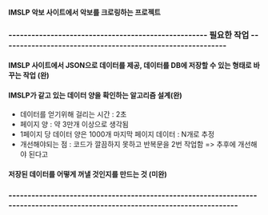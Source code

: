 #### IMSLP 악보 사이트에서 악보를 크로링하는 프로젝트


### ----------------------------------------------------  필요한 작업  -----------------------------------------------------------


#### IMSLP 사이트에서 JSON으로 데이터를 제공, 데이터를 DB에 저장할 수 있는 형태로 바꾸는 작업 (완)

#### IMSLP가 같고 있는 데이터 양을 확인하는 알고리즘 설계(완)
- 데이터를 얻기위해 걸리는 시간 : 2초
- 페이지 양 : 약 3만개 이상으로 생각됨
- 1페이지 당 데이터 양은 1000개 마지막 페이지 데이터 : N개로 추정
- 개선해야되는 점 : 코드가 깔끔하지 못하고 반복문을 2번 작업함 => 추후에 개선해야 된다고 

#### 저장된 데이터를 어떻게 꺼낼 것인지를 만드는 것 (미완)

#### 

### -----------------------------------------------------------------------------------------------------------------------------
